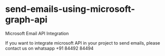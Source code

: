 # send-emails-using-microsoft-graph-api

Microsoft Email API Integration

If you want to integrate microsoft API in your project to send emails, please contact us on whatsapp +91 84492 84494
